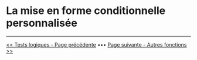 <h1>La mise en forme conditionnelle personnalisée</h1>


----------

[<< Tests logiques - Page précédente](options-avancees.md) ••• [Page suivante - Autres fonctions >>](autres-fonction.md)
